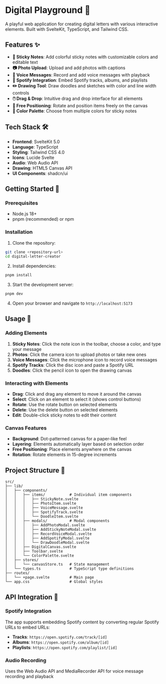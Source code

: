 # Digital Playground 🎨

A playful web application for creating digital letters with various interactive elements. Built with SvelteKit, TypeScript, and Tailwind CSS.

## Features ✨

- **📝 Sticky Notes**: Add colorful sticky notes with customizable colors and editable text
- **📷 Photo Upload**: Upload and add photos with captions
- **🎤 Voice Messages**: Record and add voice messages with playback
- **🎵 Spotify Integration**: Embed Spotify tracks, albums, and playlists
- **✏️ Drawing Tool**: Draw doodles and sketches with color and line width controls
- **🖱️ Drag & Drop**: Intuitive drag and drop interface for all elements
- **🔄 Free Positioning**: Rotate and position items freely on the canvas
- **🎨 Color Palette**: Choose from multiple colors for sticky notes

## Tech Stack 🛠️

- **Frontend**: SvelteKit 5.0
- **Language**: TypeScript
- **Styling**: Tailwind CSS 4.0
- **Icons**: Lucide Svelte
- **Audio**: Web Audio API
- **Drawing**: HTML5 Canvas API
- **UI Components**: shadcn/ui

## Getting Started 🚀

### Prerequisites

- Node.js 18+
- pnpm (recommended) or npm

### Installation

1. Clone the repository:

```bash
git clone <repository-url>
cd digital-letter-creator
```

2. Install dependencies:

```bash
pnpm install
```

3. Start the development server:

```bash
pnpm dev
```

4. Open your browser and navigate to `http://localhost:5173`

## Usage 📖

### Adding Elements

1. **Sticky Notes**: Click the note icon in the toolbar, choose a color, and type your message
2. **Photos**: Click the camera icon to upload photos or take new ones
3. **Voice Messages**: Click the microphone icon to record voice messages
4. **Spotify Tracks**: Click the disc icon and paste a Spotify URL
5. **Doodles**: Click the pencil icon to open the drawing canvas

### Interacting with Elements

- **Drag**: Click and drag any element to move it around the canvas
- **Select**: Click on an element to select it (shows control buttons)
- **Rotate**: Use the rotate button on selected elements
- **Delete**: Use the delete button on selected elements
- **Edit**: Double-click sticky notes to edit their content

### Canvas Features

- **Background**: Dot-patterned canvas for a paper-like feel
- **Layering**: Elements automatically layer based on selection order
- **Free Positioning**: Place elements anywhere on the canvas
- **Rotation**: Rotate elements in 15-degree increments

## Project Structure 📁

```
src/
├── lib/
│   ├── components/
│   │   ├── items/           # Individual item components
│   │   │   ├── StickyNote.svelte
│   │   │   ├── PhotoItem.svelte
│   │   │   ├── VoiceMessage.svelte
│   │   │   ├── SpotifyTrack.svelte
│   │   │   └── DoodleItem.svelte
│   │   ├── modals/          # Modal components
│   │   │   ├── AddPhotoModal.svelte
│   │   │   ├── AddStickyNoteModal.svelte
│   │   │   ├── RecordVoiceModal.svelte
│   │   │   ├── AddSpotifyModal.svelte
│   │   │   └── DrawDoodleModal.svelte
│   │   ├── DigitalCanvas.svelte
│   │   ├── Toolbar.svelte
│   │   └── ColorPalette.svelte
│   ├── stores/
│   │   └── canvasStore.ts   # State management
│   └── types.ts             # TypeScript type definitions
├── routes/
│   └── +page.svelte         # Main page
└── app.css                  # Global styles
```

## API Integration 🎵

### Spotify Integration

The app supports embedding Spotify content by converting regular Spotify URLs to embed URLs:

- **Tracks**: `https://open.spotify.com/track/[id]`
- **Albums**: `https://open.spotify.com/album/[id]`
- **Playlists**: `https://open.spotify.com/playlist/[id]`

### Audio Recording

Uses the Web Audio API and MediaRecorder API for voice message recording and playback
